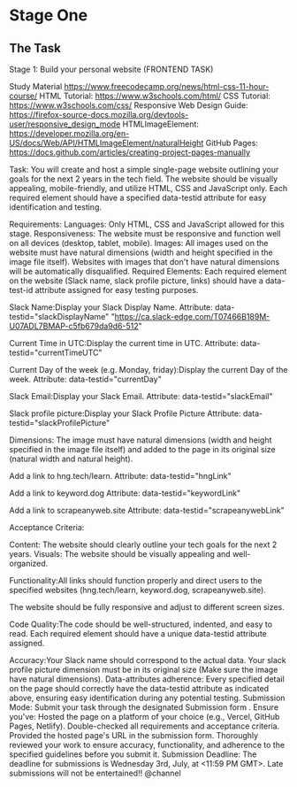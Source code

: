 # Stage One

## The Task

Stage 1: Build your personal website (FRONTEND TASK) 

Study Material 
https://www.freecodecamp.org/news/html-css-11-hour-course/ 
HTML Tutorial: https://www.w3schools.com/html/ 
CSS Tutorial: https://www.w3schools.com/css/ 
Responsive Web Design Guide: https://firefox-source-docs.mozilla.org/devtools-user/responsive_design_mode 
HTMLImageElement: https://developer.mozilla.org/en-US/docs/Web/API/HTMLImageElement/naturalHeight 
GitHub Pages: https://docs.github.com/articles/creating-project-pages-manually 

Task: You will create and host a simple single-page website outlining your goals for the next 2 years in the tech field. The website should be visually appealing, mobile-friendly, and utilize HTML, CSS and JavaScript only. Each required element should have a specified data-testid attribute for easy identification and testing. 

Requirements: 
Languages: Only HTML, CSS and JavaScript allowed for this stage. 
Responsiveness: The website must be responsive and function well on all devices (desktop, tablet, mobile). 
Images: All images used on the website must have natural dimensions (width and height specified in the image file itself). Websites with images that don't have natural dimensions will be automatically disqualified. 
Required Elements: Each required element on the website (Slack name, slack profile picture, links) should have a data-test-id attribute assigned for easy testing purposes. 

Slack Name:Display your Slack Display Name. 
Attribute: data-testid="slackDisplayName" 
"https://ca.slack-edge.com/T07466B189M-U07ADL7BMAP-c5fb679da9d6-512"

Current Time in UTC:Display the current time in UTC. 
Attribute: data-testid="currentTimeUTC" 

Current Day of the week (e.g. Monday, friday):Display the current Day of the week. 
Attribute: data-testid="currentDay" 

Slack Email:Display your Slack Email. 
Attribute: data-testid="slackEmail" 

Slack profile picture:Display your Slack Profile Picture 
Attribute: data-testid="slackProfilePicture" 

Dimensions: The image must have natural dimensions (width and height specified in the image file itself) and added to the page in its original size (natural width and natural height). 

Add a link to hng.tech/learn.
Attribute: data-testid="hngLink"

 Add a link to keyword.dog
 Attribute: data-testid="keywordLink" 

Add a link to scrapeanyweb.site
Attribute: data-testid="scrapeanywebLink" 

Acceptance Criteria: 

Content: The website should clearly outline your tech goals for the next 2 years. 
Visuals: The website should be visually appealing and well-organized. 

Functionality:All links should function properly and direct users to the specified websites (hng.tech/learn, keyword.dog, scrapeanyweb.site). 

The website should be fully responsive and adjust to different screen sizes. 

Code Quality:The code should be well-structured, indented, and easy to read. Each required element should have a unique data-testid attribute assigned. 

Accuracy:Your Slack name should correspond to the actual data. Your slack profile picture dimension must be in its original size (Make sure the image have natural dimensions). Data-attributes adherence: Every specified detail on the page should correctly have the data-testid attribute as indicated above, ensuring easy identification during any potential testing. Submission Mode: Submit your task through the designated Submission form . Ensure you've: Hosted the page on a platform of your choice (e.g., Vercel, GitHub Pages, Netlify). Double-checked all requirements and acceptance criteria. Provided the hosted page's URL in the submission form. Thoroughly reviewed your work to ensure accuracy, functionality, and adherence to the specified guidelines before you submit it. Submission Deadline: The deadline for submissions is Wednesday 3rd, July, at <11:59 PM GMT>. Late submissions will not be entertained!! @channel
